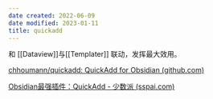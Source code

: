 ```yaml
---
date created: 2022-06-09
date modified: 2023-01-11
title: quickadd
---
```


和 [[Dataview]]与[[Templater]] 联动，发挥最大效用。

[chhoumann/quickadd: QuickAdd for Obsidian (github.com)](https://github.com/chhoumann/quickadd)

[Obsidian最强插件：QuickAdd - 少数派 (sspai.com)](https://sspai.com/post/69375)
